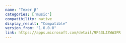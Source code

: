 ```yaml
---
name: "Texer β"
categories: ['music']
compatibility: native
display_result: "Compatible"
version_from: "1.0.0.0"
link: https://apps.microsoft.com/detail/9P43LJZWW3FR
---
```

